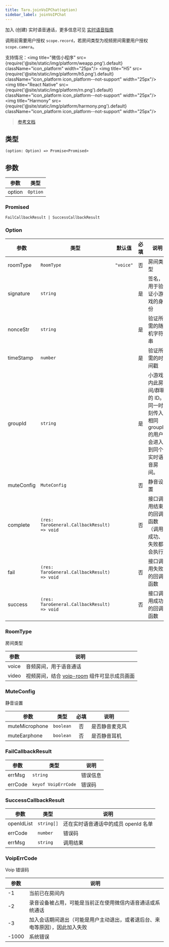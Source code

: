 ```yaml
---
title: Taro.joinVoIPChat(option)
sidebar_label: joinVoIPChat
---
```


加入 (创建) 实时语音通话，更多信息可见 [实时语音指南](https://developers.weixin.qq.com/miniprogram/dev/framework/open-ability/voip-chat.html)

调用前需要用户授权 `scope.record`，若房间类型为视频房间需要用户授权 `scope.camera`。

支持情况：<img title="微信小程序" src={require('@site/static/img/platform/weapp.png').default} className="icon_platform" width="25px"/> <img title="H5" src={require('@site/static/img/platform/h5.png').default} className="icon_platform icon_platform--not-support" width="25px"/> <img title="React Native" src={require('@site/static/img/platform/rn.png').default} className="icon_platform icon_platform--not-support" width="25px"/> <img title="Harmony" src={require('@site/static/img/platform/harmony.png').default} className="icon_platform icon_platform--not-support" width="25px"/>

> [参考文档](https://developers.weixin.qq.com/miniprogram/dev/api/media/voip/wx.joinVoIPChat.html)

## 类型

```tsx
(option: Option) => Promise<Promised>
```

## 参数

| 参数 | 类型 |
| --- | --- |
| option | `Option` |

### Promised

```tsx
FailCallbackResult | SuccessCallbackResult
```

### Option

| 参数 | 类型 | 默认值 | 必填 | 说明 |
| --- | --- | :---: | :---: | --- |
| roomType | `RoomType` | `"voice"` | 否 | 房间类型 |
| signature | `string` |  | 是 | 签名，用于验证小游戏的身份 |
| nonceStr | `string` |  | 是 | 验证所需的随机字符串 |
| timeStamp | `number` |  | 是 | 验证所需的时间戳 |
| groupId | `string` |  | 是 | 小游戏内此房间/群聊的 ID。同一时刻传入相同 groupId 的用户会进入到同个实时语音房间。 |
| muteConfig | `MuteConfig` |  | 否 | 静音设置 |
| complete | `(res: TaroGeneral.CallbackResult) => void` |  | 否 | 接口调用结束的回调函数（调用成功、失败都会执行） |
| fail | `(res: TaroGeneral.CallbackResult) => void` |  | 否 | 接口调用失败的回调函数 |
| success | `(res: TaroGeneral.CallbackResult) => void` |  | 否 | 接口调用成功的回调函数 |

### RoomType

房间类型

| 参数 | 说明 |
| --- | --- |
| voice | 音频房间，用于语音通话 |
| video | 视频房间，结合 [voip-room](/docs/components/media/voip-room) 组件可显示成员画面 |

### MuteConfig

静音设置

| 参数 | 类型 | 必填 | 说明 |
| --- | --- | :---: | --- |
| muteMicrophone | `boolean` | 否 | 是否静音麦克风 |
| muteEarphone | `boolean` | 否 | 是否静音耳机 |

### FailCallbackResult

| 参数 | 类型 | 说明 |
| --- | --- | --- |
| errMsg | `string` | 错误信息 |
| errCode | `keyof VoipErrCode` | 错误码 |

### SuccessCallbackResult

| 参数 | 类型 | 说明 |
| --- | --- | --- |
| openIdList | `string[]` | 还在实时语音通话中的成员 openId 名单 |
| errCode | `number` | 错误码 |
| errMsg | `string` | 调用结果 |

### VoipErrCode

Voip 错误码

| 参数 | 说明 |
| --- | --- |
| -1 | 当前已在房间内 |
| -2 | 录音设备被占用，可能是当前正在使用微信内语音通话或系统通话 |
| -3 | 加入会话期间退出（可能是用户主动退出，或者退后台、来电等原因），因此加入失败 |
| -1000 | 系统错误 |
